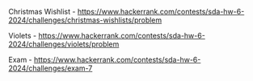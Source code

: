 Christmas Wishlist - https://www.hackerrank.com/contests/sda-hw-6-2024/challenges/christmas-wishlists/problem

Violets - https://www.hackerrank.com/contests/sda-hw-6-2024/challenges/violets/problem

Exam - https://www.hackerrank.com/contests/sda-hw-6-2024/challenges/exam-7
